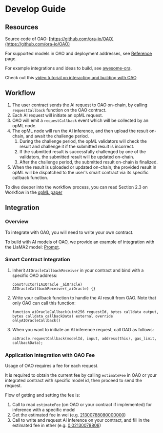 # Develop Guide

## Resources

Source code of OAO: [https://github.com/ora-io/OAO](https://github.com/ora-io/OAO)

For supported models in OAO and deployment addresses, see [Reference](../reference.md) page.

For example integrations and ideas to build, see [awesome-ora](https://github.com/ora-io/awesome-ora?tab=readme-ov-file#-zk-oracle-cle-ecosystem).

Check out this [video tutorial on interacting and building with OAO](https://www.youtube.com/watch?v=8fcJbeKN1uM).

## Workflow

1. The user contract sends the AI request to OAO on-chain, by calling `requestCallback` function on the OAO contract.
2. Each AI request will initiate an opML request.
3. OAO will emit a `requestCallback` event which will be collected by an opML node.
4. The opML node will run the AI inference, and then upload the result on-chain, and await the challenge period.
   1. During the challenge period, the opML validators will check the result and challenge it if the submitted result is incorrect.
   2. If the submitted result is successfully challenged by one of the validators, the submitted result will be updated on-chain.
   3. After the challenge period, the submitted result on-chain is finalized.
5. When the result is uploaded or updated on-chain, the provided result in opML will be dispatched to the user's smart contract via its specific callback function.

To dive deeper into the workflow process, you can read Section 2.3 on Workflow in the [opML paper](https://arxiv.org/pdf/2401.17555)

## Integration

### Overview

To integrate with OAO, you will need to write your own contract.

To build with AI models of OAO, we provide an example of integration with the LlaMA2 model: [Prompt](https://sepolia.etherscan.io/address/0x3E774275c7761CFb781715A47cAE694BA9dEb44A).

### Smart Contract Integration

1.  Inherit `AIOracleCallbackReceiver` in your contract and bind with a specific OAO address:

    ```solidity
    constructor(IAIOracle _aiOracle) AIOracleCallbackReceiver(_aiOracle) {}
    ```
2.  Write your callback function to handle the AI result from OAO. Note that only OAO can call this function:

    ```solidity
    function aiOracleCallback(uint256 requestId, bytes calldata output, bytes calldata callbackData) external override onlyAIOracleCallback()
    ```
3.  When you want to initiate an AI inference request, call OAO as follows:

    ```solidity
    aiOracle.requestCallback(modelId, input, address(this), gas_limit, callbackData);
    ```

### Application Integration with OAO Fee

Usage of OAO requires a fee for each request.

It is required to obtain the current fee by calling `estimateFee` in OAO or your integrated contract with specific model id, then proceed to send the request.

Flow of getting and setting the fee is:

1. Call to read `estimateFee` (on OAO or your contract if implemented) for inference with a specific model
2. Get the estimated fee in wei (e.g. [21300788080000000](https://sepolia.etherscan.io/unitconverter?wei=21300788080000000))
3. Call to write and request AI inference on your contract, and fill in the estimated fee in ether (e.g. [0.02130078808](https://sepolia.etherscan.io/unitconverter?wei=21300788080000000))
